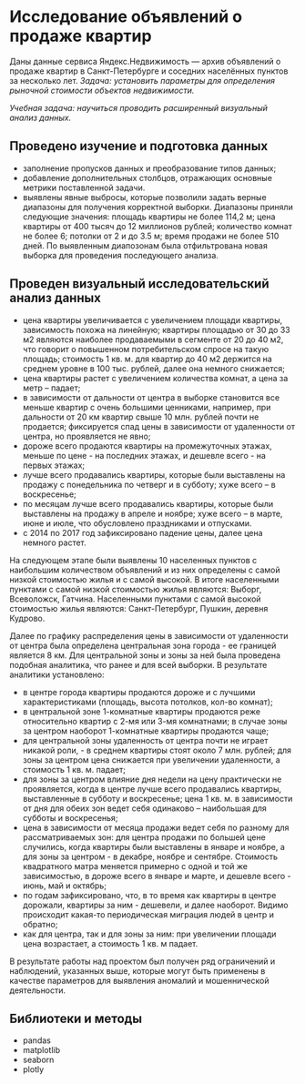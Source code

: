 # Исследование объявлений о продаже квартир

Даны данные сервиса Яндекс.Недвижимость — архив объявлений о продаже квартир в Санкт-Петербурге и соседних населённых пунктов за несколько лет. 
*Задача: установить параметры для определения рыночной стоимости объектов недвижимости.* 

*Учебная задача: научиться проводить расширенный визуальный анализ данных.*

## Проведено изучение и подготовка данных
- заполнение пропусков данных и преобразование типов данных;
- добавление дополнительных столбцов, отражающих основные метрики поставленной задачи.
- выявлены явные выбросы, которые позволили задать верные диапазоны для получения корректной выборки. Диапазоны приняли следующие значения: площадь квартиры не более 114,2 м; цена квартиры от 400 тысяч до 12 миллионов рублей; количество комнат не более 6; потолки от 2 и до 3.5 м; время продажи не более 510 дней. По выявленным диапозонам была отфильтрована новая выборка для проведения последующего анализа.

## Проведен визуальный исследовательский анализ данных
- цена квартиры увеличивается с увеличением площади квартиры, зависимость похожа на линейную; квартиры площадью от 30 до 33 м2 являются наиболее продаваемыми в сегменте от 20 до 40 м2, что говорит о повышенном потребительском спросе на такую площадь; стоимость 1 кв. м. для квартир до 40 м2 держится на среднем уровне в 100 тыс. рублей, далее она немного снижается;
- цена квартиры растет с увеличением количества комнат, а цена за метр – падает;
- в зависимости от дальности от центра в выборке становится все меньше квартир с очень большими ценниками, например, при дальности от 20 км квартир свыше 10 млн. рублей почти не продается; фиксируется спад цены в зависимости от удаленности от центра, но проявляется не явно;
- дороже всего продаются квартиры на промежуточных этажах, меньше по цене - на последних этажах, и дешевле всего - на первых этажах;
- лучше всего продавались квартиры, которые были выставлены на продажу с понедельника по четверг и в субботу; хуже всего – в воскресенье;
- по месяцам лучше всего продавались квартиры, которые были выставлены на продажу в апреле и ноябре; хуже всего – в марте, июне и июле, что обусловлено праздниками и отпусками.
- с 2014 по 2017 год зафиксировано падение цены, далее цена немного растет.

На следующем этапе были выявлены 10 населенных пунктов с наибольшим количеством объявлений и из них определены с самой низкой стоимостью жилья и с самой высокой. В итоге населенными пунктами с самой низкой стоимостью жилья являются: Выборг, Всеволожск, Гатчина. Населенными пунктами с самой высокой стоимостью жилья являются: Санкт-Петербург, Пушкин, деревня Кудрово.

Далее по графику распределения цены в зависимости от удаленности от центра была определена центральная зона города - ее границей является 8 км. Для центральной зоны  и зоны за ней была проведена подобная аналитика, что ранее и для всей выборки. В результате аналитики установлено:
- в центре города квартиры продаются дороже и с лучшими характеристиками (площадь, высота потолков, кол-во комнат);
- в центральной зоне 1-комнатные квартиры продаются реже относительно квартир с 2-мя или 3-мя комнатнами; в случае зоны за центром наоборот 1-комнатные квартиры продаются чаще;
- для центральной зоны удаленность от центра почти не играет никакой роли, - в среднем квартиры стоят около 7 млн. рублей; для зоны за центром цена снижается при увеличении удаленности, а стоимость 1 кв. м. падает;
- для зоны за центром влияние дня недели на цену практически не проявляется, когда в центре лучше всего продавались квартиры, выставленные в субботу и воскресенье; цена 1 кв. м. в зависимости от дня для обеих зон ведет себя одинаково – наибольшая для субботы и воскресенья;
- цена в зависимости от месяца продажи ведет себя по разному для рассматриваемых зон: для центра продажи по большей цене случились, когда квартиры были выставлены в январе и ноябре, а для зоны за центром - в декабре, ноябре и сентябре. Стоимость квадратного матра меняется примерно с одной и той же зависимостью, в дороже всего в январе и марте, и дешевле всего - июнь, май и октябрь;
- по годам зафиксировано, что, в то время как квартиры в центре дорожали, квартиры за ним - дешевели, и далее наоборот. Видимо происходит какая-то периодическая миграция людей в центр и обратно;
- как для центра, так и для зоны за ним: при увеличении площади цена возрастает, а стоимость 1 кв. м падает.

В результате работы над проектом был получен ряд ограничений и наблюдений, указанных выше, которые могут быть применены в качестве параметров для выявления аномалий и мошеннической деятельности.

## Библиотеки и методы
* pandas
* matplotlib
* seaborn
* plotly
